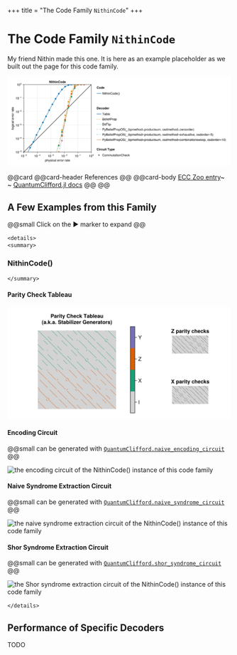 +++
title = "The Code Family `NithinCode`"
+++

# The Code Family `NithinCode`

My friend Nithin made this one. It is here as an example placeholder as we built out the page for this code family.

![summary of all evaluations that have been executed for this code family](./totalsummary.png)

@@card
@@card-header
References
@@
@@card-body
[ECC Zoo entry]()~~~<br>~~~
[QuantumClifford.jl docs](https://quantumsavory.github.io/QuantumClifford.jl/dev/ECC_API/#QuantumClifford.ECC.NithinCode)
@@
@@


## A Few Examples from this Family

@@small
Click on the &#9654; marker to expand
@@


~~~
<details>
<summary>
~~~
### NithinCode()
~~~
</summary>
~~~

#### Parity Check Tableau

![the parity check tableau of the NithinCode() instance of this code family](./NithinCode().png)

#### Encoding Circuit

@@small
can be generated with [`QuantumClifford.naive_encoding_circuit`](https://quantumsavory.github.io/QuantumClifford.jl/dev/ECC_API/#QuantumClifford.ECC.naive_encoding_circuit)
@@

![the encoding circuit of the NithinCode() instance of this code family](./NithinCode()_encoding.png)

#### Naive Syndrome Extraction Circuit

@@small
can be generated with [`QuantumClifford.naive_syndrome_circuit`](https://quantumsavory.github.io/QuantumClifford.jl/dev/ECC_API/#QuantumClifford.ECC.naive_syndrome_circuit)
@@

![the naive syndrome extraction circuit of the NithinCode() instance of this code family](./NithinCode()_encoding.png)

#### Shor Syndrome Extraction Circuit

@@small
can be generated with [`QuantumClifford.shor_syndrome_circuit`](https://quantumsavory.github.io/QuantumClifford.jl/dev/ECC_API/#QuantumClifford.ECC.shor_syndrome_circuit)
@@

![the Shor syndrome extraction circuit of the NithinCode() instance of this code family](./NithinCode()_shor.png)

~~~
</details>
~~~



## Performance of Specific Decoders

TODO

